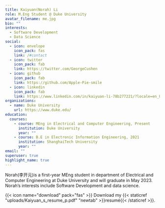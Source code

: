 ```yaml
---
title: Kaiyuan(Norah) Li
role: M.Eng Student @ Duke University
avatar_filename: me.jpg
bio: ""
interests:
  - Software Development
  - Data Science
social:
  - icon: envelope
    icon_pack: fas
    link: /#contact
  - icon: twitter
    icon_pack: fab
    link: https://twitter.com/GeorgeCushen
  - icon: github
    icon_pack: fab
    link: https://github.com/Apple-Pie-smile
  - icon: linkedin
    icon_pack: fab
    link: https://www.linkedin.com/in/kaiyuan-li-78b277221/?locale=en_US
organizations:
  - name: Duke University
    url: https://www.duke.edu/
education:
  courses:
    - course: MEng in Electrical and Computer Engineering, Present
      institution: Duke University
      year: ""
    - course: B.E in Electronic Information Engineering, 2021
      institution: ShanghaiTech University
      year: ""
email: ""
superuser: true
highlight_name: true
---
```

Norah(李开元)is a first-year MEng student in department of Electrical and Computer Engineering at Duke University and will graduate in May 2023. Norah’s interests include Software Development and data science.

{{< icon name="download" pack="fas" >}} Download my {{< staticref "uploads/Kaiyuan_s_resume_p.pdf" "newtab" >}}resumé{{< /staticref >}}.